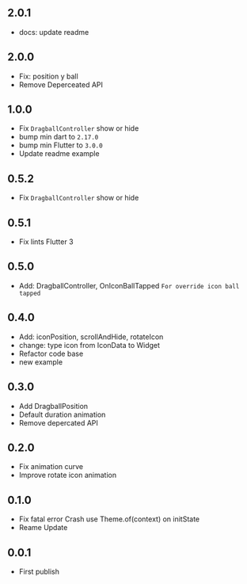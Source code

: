 ## 2.0.1

- docs: update readme

## 2.0.0

- Fix: position y ball
- Remove Deperceated API

## 1.0.0

- Fix `DragballController` show or hide
- bump min dart to `2.17.0`
- bump min Flutter to `3.0.0`
- Update readme example

## 0.5.2

- Fix `DragballController` show or hide

## 0.5.1

- Fix lints Flutter 3

## 0.5.0

- Add: DragballController, OnIconBallTapped `For override icon ball tapped`

## 0.4.0

- Add: iconPosition, scrollAndHide, rotateIcon
- change: type icon from IconData to Widget
- Refactor code base
- new example

## 0.3.0

- Add DragballPosition
- Default duration animation
- Remove depercated API

## 0.2.0

- Fix animation curve
- Improve rotate icon animation

## 0.1.0

- Fix fatal error
  Crash use Theme.of(context) on initState
- Reame Update

## 0.0.1

- First publish
